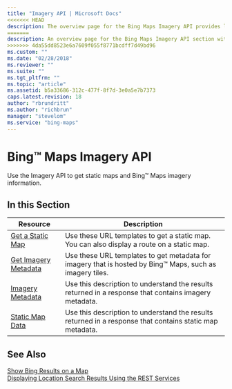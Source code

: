 ```yaml
---
title: "Imagery API | Microsoft Docs"
<<<<<<< HEAD
description: The overview page for the Bing Maps Imagery API provides links to articles that describe how to use the Imagery API to get static maps and Bing Maps imagery information. 
=======
description: An overview page for the Bing Maps Imagery API section with links to articles that describe how to get static maps and Bing Maps imagery information.
>>>>>>> 4da55dd8523e6a7609f055f8771bcdff7d49bd96
ms.custom: ""
ms.date: "02/28/2018"
ms.reviewer: ""
ms.suite: ""
ms.tgt_pltfrm: ""
ms.topic: "article"
ms.assetid: b5a33686-312c-477f-8f7d-3e0a5e7b7373
caps.latest.revision: 18
author: "rbrundritt"
ms.author: "richbrun"
manager: "stevelom"
ms.service: "bing-maps"
---
```

# Bing™ Maps Imagery API

Use the Imagery API to get static maps and Bing™ Maps imagery information.  
  
## In this Section  
  
|Resource | Description|  
|---------|------------|  
|[Get a Static Map](get-a-static-map.md)|Use these URL templates to get a static map. You can also display a route on a static map.|  
|[Get Imagery Metadata](get-imagery-metadata.md)|Use these URL templates to get metadata for imagery that is hosted by Bing™ Maps, such as imagery tiles.|  
|[Imagery Metadata](imagery-metadata.md)|Use this description to understand the results returned in a response that contains imagery metadata.|  
|[Static Map Data](static-map-data.md)|Use this description to understand the results returned in a response that contains static map metadata.|  
  
## See Also  
 [Show Bing Results on a Map](https://msdn.microsoft.com/library/hh305206.aspx)   
 [Displaying Location Search Results Using the REST Services](https://msdn.microsoft.com/library/gg427601.aspx)